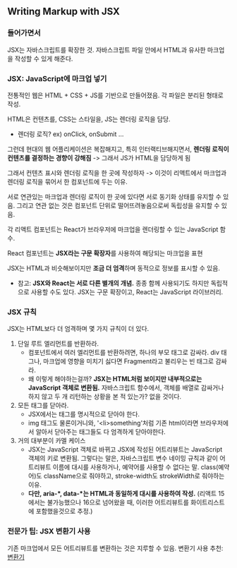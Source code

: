 ## Writing Markup with JSX

### 들어가면서

JSX는 자바스크립트를 확장한 것. 자바스크립트 파일 안에서 HTML과 유사한 마크업을 작성할 수 있게 해준다.

### JSX: JavaScript에 마크업 넣기

전통적인 웹은 HTML + CSS + JS를 기반으로 만들어졌음. 각 파일은 분리된 형태로 작성.

HTML은 컨텐츠를, CSS는 스타일을, JS는 렌더링 로직을 담당.

- 렌더링 로직? ex) onClick, onSubmit ...

그런데 현대의 웹 어플리케이션은 복잡해지고, 특히 인터랙티브해지면서, **렌더링 로직이 컨텐츠를 결정하는 경향이 강해짐** -> 그래서 JS가 HTML을 담당하게 됨

그래서 컨텐츠 표시와 렌더링 로직을 한 곳에 작성하자 -> 이것이 리액트에서 마크업과 렌더링 로직을 묶어서 한 컴포넌트에 두는 이유.

서로 연관있는 마크업과 렌더링 로직이 한 곳에 있다면 서로 동기화 상태를 유지할 수 있음. 그리고 연관 없는 것은 컴포넌트 단위로 떨어뜨려놓음으로써 독립성을 유지할 수 있음.

각 리액트 컴포넌트는 React가 브라우저에 마크업을 렌더링할 수 있는 JavaScript 함수.

React 컴포넌트는 **JSX라는 구문 확장자**를 사용하여 해당되는 마크업을 표현

JSX는 HTML과 비슷해보이지만 **조금 더 엄격**하며 동적으로 정보를 표시할 수 있음.

- 참고: **JSX와 React는 서로 다른 별개의 개념.** 종종 함께 사용되기도 하지만 독립적으로 사용할 수도 있다. JSX는 구문 확장이고, React는 JavaScript 라이브러리.

### JSX 규칙

JSX는 HTML보다 더 엄격하며 몇 가지 규칙이 더 있다.

1. 단일 루트 엘리먼트를 반환하라.
   - 컴포넌트에서 여러 엘리먼트를 반환하려면, 하나의 부모 태그로 감싸라. div 태그나, 마크업에 영향을 미치기 싫다면 Fragment라고 불리우는 빈 태그로 감싸라.
   - 왜 이렇게 해야하는걸까? **JSX는 HTML처럼 보이지만 내부적으로는 JavaScript 객체로 변환됨.** 자바스크립트 함수에서, 객체를 배열로 감싸거나 하지 않고 두 개 리턴하는 상황을 본 적 있는가? 없을 것이다.
2. 모든 태그를 닫아라.
   - JSX에서는 태그를 명시적으로 닫아야 한다.
   - img 태그도 물론이거니와, '\<li>something'처럼 기존 html이라면 브라우저에서 알아서 닫아주는 태그들도 다 엄격하게 닫아야한다.
3. 거의 대부분이 카멜 케이스
   - JSX는 JavaScript 객체로 바뀌고 JSX에 작성된 어트리뷰트는 JavaScript 객체의 키로 변환됨. 그렇다는 말은, 자바스크립트 변수 네이밍 규칙과 같이 어트리뷰트 이름에 대시를 사용하거나, 예약어를 사용할 수 없다는 말. class(예약어)도 className으로 줘야하고, stroke-width도 strokeWidth로 줘야하는 이유.
   - **다만, aria-\*, data-\*는 HTML과 동일하게 대시를 사용하여 작성.** (리액트 15에서는 불가능했으나 16으로 넘어왔을 때, 이러한 어트리뷰트를 화이트리스트에 포함했을것으로 추정.)

### 전문가 팁: JSX 변환기 사용

기존 마크업에서 모든 어트리뷰트를 변환하는 것은 지루할 수 있음.
변환기 사용 추천: [변환기](https://transform.tools/html-to-jsx)
